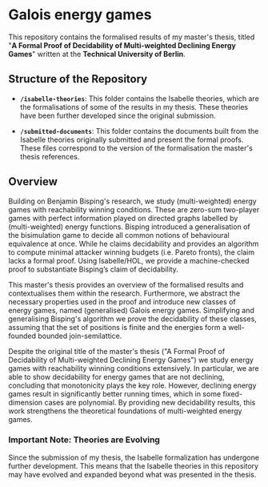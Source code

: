 # Galois energy games

This repository contains the formalised results of my master's thesis, titled "**A Formal Proof of Decidability of Multi-weighted Declining Energy Games**" written at the **Technical University of Berlin**. 

## Structure of the Repository

- **`/isabelle-theories`**: This folder contains the Isabelle theories, which are the formalisations of some of the results in my thesis. These theories have been further developed since the original submission.
  
- **`/submitted-documents`**: This folder contains the documents built from the Isabelle theories originally submitted and present the formal proofs. These files correspond to the version of the formalisation the master's thesis references.

## Overview

Building on Benjamin Bisping's research, we study (multi-weighted) energy games with reachability winning conditions. These are zero-sum two-player games with perfect information played on directed graphs labelled by (multi-weighted) energy functions. Bisping introduced a generalisation of the bisimulation game to decide all common notions of behavioural equivalence at once. While he claims decidability and provides an algorithm to compute minimal attacker winning budgets (i.e. Pareto fronts), the claim lacks a formal proof. Using Isabelle/HOL, we provide a machine-checked proof to substantiate Bisping’s claim of decidability.

This master's thesis provides an overview of the formalised results and contextualises them within the research. Furthermore, we abstract the necessary properties used in the proof and introduce new classes of energy games, named (generalised) Galois energy games. Simplifying and generalising Bisping's algorithm we prove the decidability of these classes, assuming that the set of positions is finite and the energies form a well-founded bounded join-semilattice.

Despite the original title of the master's thesis ("A Formal Proof of Decidability of Multi-weighted Declining Energy Games") we study energy games with reachability winning conditions extensively. In particular, we are able to show decidability for energy games that are not declining, concluding that monotonicity plays the key role. However, declining energy games result in significantly better running times, which in some fixed-dimension cases are polynomial. By providing new decidability results, this work strengthens the theoretical foundations of multi-weighted energy games.

### Important Note: Theories are Evolving 

Since the submission of my thesis, the Isabelle formalization has undergone further development. This means that the Isabelle theories in this repository may have evolved and expanded beyond what was presented in the thesis.

